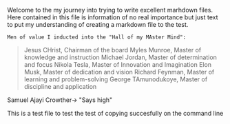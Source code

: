 Welcome to the my journey into trying to write excellent marhdown files.
Here contained in this file is information of no real importance but just text to put my understanding of creating a markdown file to the test.

	Men of value I inducted into the "Hall of my MAster Mind":
>Jesus CHrist, Chairman of the board
>Myles Munroe, Master of knowledge and instruction
>Michael Jordan, Master of determination and focus
>Nikola Tesla, Master of Innovation and Imagination
>Elon Musk, Master of dedication and vision
>Richard Feynman, Master of learning and problem-solving
>George TAmunodukoye, Master of discipline and application

Samuel Ajayi Crowther-> "Says high"

This is a test file to test the test of copying succesfully on the command line
